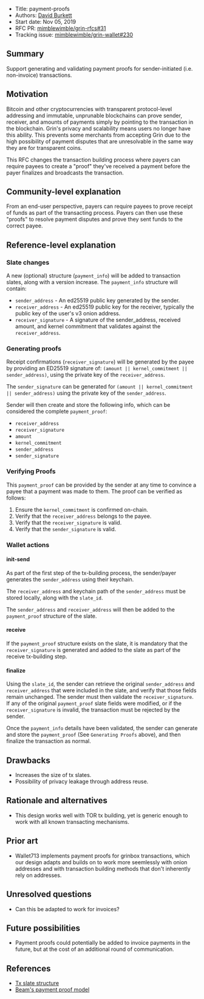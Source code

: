 
- Title: payment-proofs
- Authors: [David Burkett](mailto:davidburkett38@gmail.com)
- Start date: Nov 05, 2019
- RFC PR: [mimblewimble/grin-rfcs#31](https://github.com/mimblewimble/grin-rfcs/pull/31)
- Tracking issue: [mimblewimble/grin-wallet#230](https://github.com/mimblewimble/grin-wallet/issues/230)

## Summary
[summary]: #summary

Support generating and validating payment proofs for sender-initiated (i.e. non-invoice) transactions.

## Motivation
[motivation]: #motivation

Bitcoin and other cryptocurrencies with transparent protocol-level addressing and immutable, unprunable blockchains can prove sender, receiver, and amounts of payments simply by pointing to the transaction in the blockchain.
Grin's privacy and scalability means users no longer have this ability. This prevents some merchants from accepting Grin due to the high possibility of payment disputes that are unresolvable in the same way they are for transparent coins.

This RFC changes the transaction building process where payers can require payees to create a "proof" they've received a payment before the payer finalizes and broadcasts the transaction.

## Community-level explanation
[community-level-explanation]: #community-level-explanation

From an end-user perspective, payers can require payees to prove receipt of funds as part of the transacting process.
Payers can then use these "proofs" to resolve payment disputes and prove they sent funds to the correct payee.

## Reference-level explanation
[reference-level-explanation]: #reference-level-explanation

### Slate changes

A new (optional) structure (`payment_info`) will be added to transaction slates, along with a version increase. The `payment_info` structure will contain:

* `sender_address` - An ed25519 public key generated by the sender.
* `receiver_address` - An ed25519 public key for the receiver, typically the public key of the user's v3 onion address.
* `receiver_signature` - A signature of the sender_address, received amount, and kernel commitment that validates against the `receiver_address`.

### Generating proofs

Receipt confirmations (`receiver_signature`) will be generated by the payee by providing an ED25519 signature of: `(amount || kernel_commitment || sender_address)`, using the private key of the `receiver_address`.

The `sender_signature` can be generated for `(amount || kernel_commitment || sender_address)` using the private key of the `sender_address`.

Sender will then create and store the following info, which can be considered the complete `payment_proof`:

* `receiver_address`
* `receiver_signature`
* `amount`
* `kernel_commitment`
* `sender_address`
* `sender_signature`

### Verifying Proofs

This `payment_proof` can be provided by the sender at any time to convince a payee that a payment was made to them. The proof can be verified as follows:

1. Ensure the `kernel_commitment` is confirmed on-chain.
2. Verify that the `receiver_address` belongs to the payee.
3. Verify that the `receiver_signature` is valid.
4. Verify that the `sender_signature` is valid.

### Wallet actions

#### init-send

As part of the first step of the tx-building process, the sender/payer generates the `sender_address` using their keychain.

The `receiver_address` and keychain path of the `sender_address` must be stored locally, along with the `slate_id`.

The `sender_address` and `receiver_address` will then be added to the `payment_proof` structure of the slate.

#### receive

If the `payment_proof` structure exists on the slate, it is mandatory that the `receiver_signature` is generated and added to the slate as part of the receive tx-building step.

#### finalize

Using the `slate_id`, the sender can retrieve the original `sender_address` and `receiver_address` that were included in the slate, and verify that those fields remain unchanged. The sender must then validate the `receiver_signature`. If any of the original `payment_proof` slate fields were modified, or if the `receiver_signature` is invalid, the transaction must be rejected by the sender.

Once the `payment_info` details have been validated, the sender can generate and store the `payment_proof` (See `Generating Proofs` above), and then finalize the transaction as normal.

## Drawbacks

* Increases the size of tx slates.
* Possibility of privacy leakage through address reuse.

## Rationale and alternatives

* This design works well with TOR tx building, yet is generic enough to work with all known transacting mechanisms.

## Prior art

* Wallet713 implements payment proofs for grinbox transactions, which our design adapts and builds on to work more seemlessly with onion addresses and with transaction building methods that don't inherently rely on addresses.

## Unresolved questions

* Can this be adapted to work for invoices?

## Future possibilities

* Payment proofs could potentially be added to invoice payments in the future, but at the cost of an additional round of communication.

## References

- [Tx slate structure](https://github.com/mimblewimble/grin-wallet/blob/master/libwallet/src/slate.rs)
- [Beam's payment proof model](https://github.com/BeamMW/beam/blob/c9beb0eae55fa6b7fb3084ebe9b5db2850cf83b9/wallet/wallet_db.cpp#L3231-L3236)
